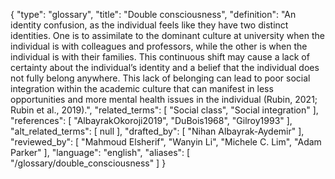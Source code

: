 {
    "type": "glossary",
    "title": "Double consciousness",
    "definition": "An identity confusion, as the individual feels like they have two distinct identities. One is to assimilate to the dominant culture at university when the individual is with colleagues and professors, while the other is when the individual is with their families. This continuous shift may cause a lack of certainty about the individual’s identity and a belief that the individual does not fully belong anywhere. This lack of belonging can lead to poor social integration within the academic culture that can manifest in less opportunities and more mental health issues in the individual (Rubin, 2021; Rubin et al., 2019).",
    "related_terms": [
        "Social class",
        "Social integration"
    ],
    "references": [
        "AlbayrakOkoroji2019",
        "DuBois1968",
        "Gilroy1993"
    ],
    "alt_related_terms": [
        null
    ],
    "drafted_by": [
        "Nihan Albayrak-Aydemir"
    ],
    "reviewed_by": [
        "Mahmoud Elsherif",
        "Wanyin Li",
        "Michele C. Lim",
        "Adam Parker"
    ],
    "language": "english",
    "aliases": [
        "/glossary/double_consciousness"
    ]
}